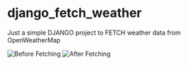 # django_fetch_weather
Just a simple DJANGO project to FETCH weather data from OpenWeatherMap

<img src="https://i.imgur.com/cbVeXUk.png" alt="Before Fetching"> 

<img src="https://i.imgur.com/qWgfnaT.png" alt="After Fetching"> 
